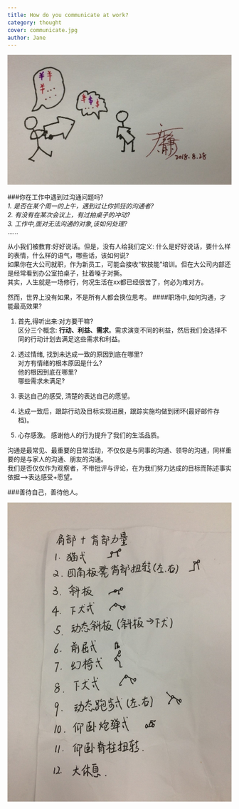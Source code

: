 ```yaml
---
title: How do you communicate at work?  
category: thought
cover: communicate.jpg
author: Jane
---
```




![](./communicate.jpg)


###你在工作中遇到过沟通问题吗?  
*1. 是否在某个周一的上午，遇到过让你抓狂的沟通者?*   
*2. 有没有在某次会议上，有过拍桌子的冲动?*   
*3. 工作中,面对无法沟通的对象,该如何处理?*   
…… 

从小我们被教育:好好说话。但是，没有人给我们定义: 什么是好好说话，要什么样的表情，什么样的语气，哪些话，该如何说?    
如果你在大公司就职，作为新员工，可能会接收“软技能”培训。但在大公司内部还是经常看到办公室拍桌子，扯着嗓子对撕。  
其实，人生就是一场修行，何况生活在xx都已经很苦了，何必为难对方。

然而，世界上没有如果，不是所有人都会换位思考。 
####职场中,如何沟通，才能最高效果?
1. 首先,得听出来:对方要干嘛?   
区分三个概念: **行动、利益、需求**。需求演变不同的利益，然后我们会选择不同的行动计划去满足这些需求和利益。   
   
2. 透过情绪, 找到未达成一致的原因到底在哪里?    
对方有情绪的根本原因是什么?  
他的根因到底在哪里?   
哪些需求未满足?    

3. 表达自己的感受, 清楚的表达自己的愿望。 

4. 达成一致后，跟踪行动及目标实现进展，跟踪实施均做到闭环(最好邮件存档)。  

5. 心存感激。 
感谢他人的行为提升了我们的生活品质。

  
沟通是最常见、最重要的日常活动，不仅仅是与同事的沟通、领导的沟通，同样重要的是与家人的沟通、朋友的沟通。   
我们是否仅仅作为观察者，不带批评与评论，在为我们努力达成的目标而陈述事实依据-->表达感受+愿望。
   
###善待自己，善待他人。

![](./0828_yoga.jpg)
